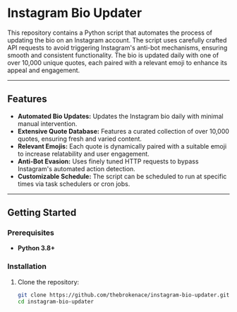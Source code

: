 # Instagram Bio Updater  

This repository contains a Python script that automates the process of updating the bio on an Instagram account. The script uses carefully crafted API requests to avoid triggering Instagram's anti-bot mechanisms, ensuring smooth and consistent functionality. The bio is updated daily with one of over 10,000 unique quotes, each paired with a relevant emoji to enhance its appeal and engagement.  

---

## Features  

- **Automated Bio Updates:** Updates the Instagram bio daily with minimal manual intervention.  
- **Extensive Quote Database:** Features a curated collection of over 10,000 quotes, ensuring fresh and varied content.  
- **Relevant Emojis:** Each quote is dynamically paired with a suitable emoji to increase relatability and user engagement.  
- **Anti-Bot Evasion:** Uses finely tuned HTTP requests to bypass Instagram's automated action detection.  
- **Customizable Schedule:** The script can be scheduled to run at specific times via task schedulers or cron jobs.  

---

## Getting Started  

### Prerequisites  
- **Python 3.8+**

### Installation  
1. Clone the repository:  
   ```bash  
   git clone https://github.com/thebrokenace/instagram-bio-updater.git  
   cd instagram-bio-updater  
